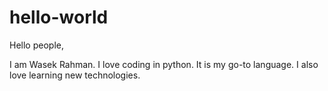 # hello-world

Hello people,

I am Wasek Rahman. I love coding in python. It is my go-to language. 
I also love learning new technologies.

